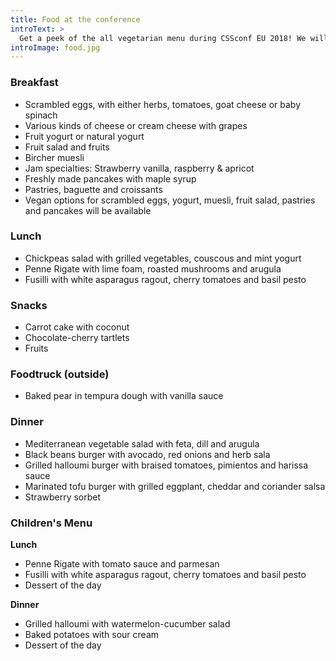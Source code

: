```yaml
---
title: Food at the conference
introText: >
  Get a peek of the all vegetarian menu during CSSconf EU 2018! We will also offer vegan options and a dedicated children's menu. 🍳🥗🍔 
introImage: food.jpg
---
```


### Breakfast

* Scrambled eggs, with either herbs, tomatoes, goat cheese or baby spinach
* Various kinds of cheese or cream cheese with grapes
* Fruit yogurt or natural yogurt
* Fruit salad and fruits
* Bircher muesli
* Jam specialties: Strawberry vanilla, raspberry & apricot
* Freshly made pancakes with maple syrup
* Pastries, baguette and croissants
* Vegan options for scrambled eggs, yogurt, muesli, fruit salad, pastries and pancakes will be available

### Lunch

* Chickpeas salad with grilled vegetables, couscous and mint yogurt
* Penne Rigate with lime foam, roasted mushrooms and arugula
* Fusilli with white asparagus ragout, cherry tomatoes and basil pesto

### Snacks

* Carrot cake with coconut
* Chocolate-cherry tartlets
* Fruits

### Foodtruck (outside)

* Baked pear in tempura dough with vanilla sauce

### Dinner

* Mediterranean vegetable salad with feta, dill and arugula
* Black beans burger with avocado, red onions and herb sala
* Grilled halloumi burger with braised tomatoes, pimientos and harissa sauce
* Marinated tofu burger with grilled eggplant, cheddar and coriander salsa
* Strawberry sorbet

### Children's Menu

**Lunch**
* Penne Rigate with tomato sauce and parmesan
* Fusilli with white asparagus ragout, cherry tomatoes and basil pesto
* Dessert of the day

**Dinner**
* Grilled halloumi with watermelon-cucumber salad
* Baked potatoes with sour cream
* Dessert of the day
